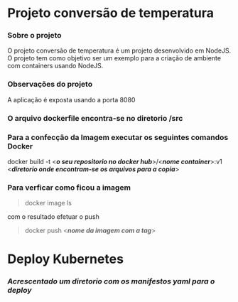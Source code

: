 # Projeto conversão de temperatura

### Sobre o projeto
O projeto conversão de temperatura é um projeto desenvolvido em NodeJS. O projeto tem como objetivo ser um exemplo para a criação de ambiente com containers usando NodeJS.

### Observações do projeto
A aplicação é exposta usando a porta 8080

### O arquivo dockerfile encontra-se no diretorio /src

### Para a confecção da Imagem executar os seguintes comandos Docker

docker build -t <***o seu repositorio no docker hub***>/<***nome container***>:v1 <***diretorio onde encontram-se os arquivos para a copia***><br> 

### Para verficar como ficou a imagem
>docker image ls <br>

com o resultado efetuar o push<br>

>docker push <***nome da imagem com a tag***>


# Deploy Kubernetes
### ***Acrescentado um diretorio com os manifestos yaml para o deploy***




